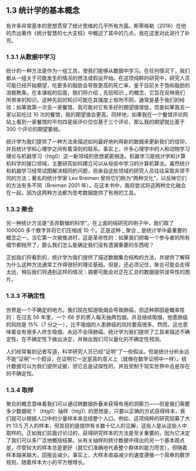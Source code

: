 ## 1.3 统计学的基本概念

有许多非常基本的思想贯穿了统计思维的几乎所有方面。斯蒂格勒（2016）在他的杰出著作《统计智慧的七大支柱》中概述了其中的几点，我在这里对此进行了补充。

### 1.3.1 从数据中学习

统计的一种方法是作为一组工具，使我们能够从数据中学习。在任何情况下，我们都从一组关于可能发生的情况的想法或假设开始。在这项纯粹的研究中，研究人员可能已经开始期望，吃更多的脂肪会导致更高的死亡率，鉴于目前关于饱和脂肪的消极教条。在本课程的后面，我们将介绍 _ 先验知识 _ 的概念，它旨在反映我们所带来的知识。这种先前的知识可能在其强度上有所不同，通常是基于我们的经验；如果我第一次去一家餐馆，我可能对它有多好的期望值很低，但是如果我去一家以前吃过 10 次的餐馆，我的期望值会更高。同样地，如果我在一个餐馆评论网站上看到一家餐馆的平均四星级评价仅仅基于三个评论，那么我的期望就比基于 300 个评论的期望要弱。

统计学为我们提供了一种方法来描述如何最好地利用新的数据来更新我们的信仰，并且统计学和心理学之间有着深刻的联系。事实上，许多心理学中的人和动物学习理论与机器学习（htg0）这一新领域的思想紧密相连。机器学习是统计学和计算机科学的接口领域，主要研究如何建立可以从经验中学习的计算机算法。虽然统计和机器学习经常试图解决相同的问题，但来自这些领域的研究人员往往采取非常不同的方法；著名的统计学家 Leo Breiman 曾将它们称为“两种文化”，以反映它们的方法有多不同（Breiman 2001 年）。在这本书中，我将尝试将这两种文化融合在一起，因为这两种方法都为思考数据提供了有用的工具。

### 1.3.2 聚合

另一种统计方法是“丢弃数据的科学”。在上面的纯研究的例子中，我们取了 100000 多个数字并将它们压缩成 10 个。正是这种 _ 聚合 _ 是统计学中最重要的概念之一。当它第一次被推进时，这是革命性的：如果我们把每一个参与者的所有细节都抛开了，那么我们怎么能确定我们没有遗漏重要的东西呢？

正如我们将看到的，统计学为我们提供了描述数据集合结构的方法，并提供了解释为什么这种方法通常工作得很好的理论基础。但是，还必须记住，聚合可能会走得太远，稍后我们将遇到这样的情况：摘要可能会对正在汇总的数据提供误导性的图片。

### 1.3.3 不确定性

世界是一个不确定的地方。我们现在知道吸烟会导致肺癌，但这种原因是概率性的：在过去 50 年里，一个 68 岁的男人每天抽两包烟，并且继续吸烟，他患肺癌的风险是 15%（7 分之一），比不吸烟的人患肺癌的风险要高很多。然而，这也意味着会有很多人终生吸烟，永远不会得肺癌。统计学为我们提供了工具来描述不确定性，在不确定性下做出决定，并做出我们可以量化的不确定性预测。

人们经常看到记者写道，科学研究人员已经“证明”了一些假设。但是统计分析永远不能“证明”一个假设，在证明它一定是真的意义上（就像在数学证明中一样）。统计数据可以为我们提供证据，但它总是试探性的，并且受制于现实世界中总是存在的不确定性。

### 1.3.4 取样

聚合的概念意味着我们可以通过跨数据折叠来获得有用的洞察力——但是我们需要多少数据呢？（htg0）抽样（htg1）的思想是，只要以正确的方式获得样本，我们就可以根据人口中的少量样本来总结整个人口。例如，这项纯粹的研究招募了大约 13.5 万人的样本，但其目的是提供有关数十亿人的见解，这些人是从这些人中取样的。正如我们前面讨论过的，获得研究样本的方法是至关重要的，因为它决定了我们可以多广泛地概括结果。从有关抽样的统计数据中得出的另一个基本观点是，尽管较大的样本总是更好（就它们准确地代表整个群体的能力而言），但随着样本越来越大，回报会减少。事实上，大样本收益减少的速度遵循一个简单的数学规则，随着样本大小的平方根增长。